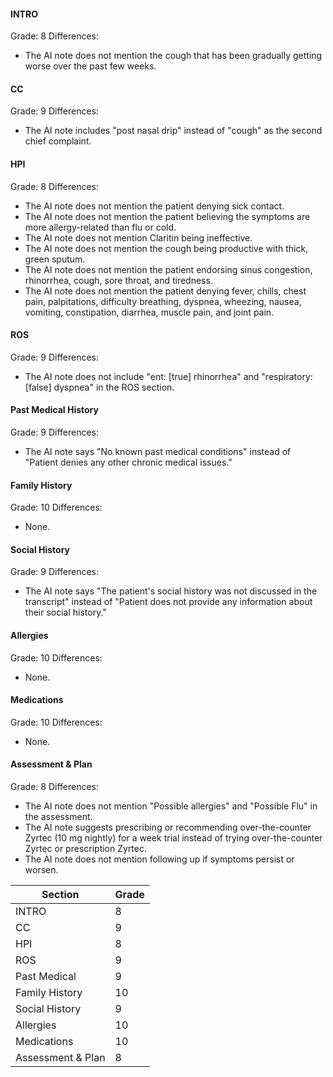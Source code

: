 #### INTRO
Grade: 8
Differences:
- The AI note does not mention the cough that has been gradually getting worse over the past few weeks.

#### CC
Grade: 9
Differences:
- The AI note includes "post nasal drip" instead of "cough" as the second chief complaint.

#### HPI
Grade: 8
Differences:
- The AI note does not mention the patient denying sick contact.
- The AI note does not mention the patient believing the symptoms are more allergy-related than flu or cold.
- The AI note does not mention Claritin being ineffective.
- The AI note does not mention the cough being productive with thick, green sputum.
- The AI note does not mention the patient endorsing sinus congestion, rhinorrhea, cough, sore throat, and tiredness.
- The AI note does not mention the patient denying fever, chills, chest pain, palpitations, difficulty breathing, dyspnea, wheezing, nausea, vomiting, constipation, diarrhea, muscle pain, and joint pain.

#### ROS
Grade: 9
Differences:
- The AI note does not include "ent: [true] rhinorrhea" and "respiratory: [false] dyspnea" in the ROS section.

#### Past Medical History
Grade: 9
Differences:
- The AI note says "No known past medical conditions" instead of "Patient denies any other chronic medical issues."

#### Family History
Grade: 10
Differences:
- None.

#### Social History
Grade: 9
Differences:
- The AI note says "The patient's social history was not discussed in the transcript" instead of "Patient does not provide any information about their social history."

#### Allergies
Grade: 10
Differences:
- None.

#### Medications
Grade: 10
Differences:
- None.

#### Assessment & Plan
Grade: 8
Differences:
- The AI note does not mention "Possible allergies" and "Possible Flu" in the assessment.
- The AI note suggests prescribing or recommending over-the-counter Zyrtec (10 mg nightly) for a week trial instead of trying over-the-counter Zyrtec or prescription Zyrtec.
- The AI note does not mention following up if symptoms persist or worsen.

| Section          | Grade |
|------------------|-------|
| INTRO            | 8     |
| CC               | 9     |
| HPI              | 8     |
| ROS              | 9     |
| Past Medical     | 9     |
| Family History   | 10    |
| Social History   | 9     |
| Allergies        | 10    |
| Medications      | 10    |
| Assessment & Plan| 8     |